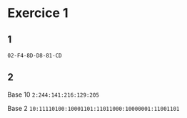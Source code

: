 # Exercice 1
## 1
`02-F4-8D-D8-81-CD`
## 2
Base 10 `2:244:141:216:129:205`

Base 2 `10:11110100:10001101:11011000:10000001:11001101`
